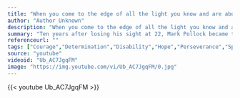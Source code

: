 ```yaml
---
title: "When you come to the edge of all the light you know and are about to step into the darkness of the unknown. Faith is knowing that one of two things will happen. There will be solid ground to stand on or you will be taught to fly."
author: "Author Unknown"
description: "When you come to the edge of all the light you know and are about to step into the darkness of the unknown. Faith is knowing that one of two things will happen. There will be solid ground to stand on or you will be taught to fly. - Author Unknown quotes from GetInspired365.com"
summary: "Ten years after losing his sight at 22, Mark Pollock became the first blind person to race to the South Pole. The psychological impact of that success put blindness behind him - he moved on with his life and became engaged to his girlfriend Simone. But four weeks before the wedding, a terrible fall left Mark paralysed from the waist down. This emotional, fascinating film tells the remarkable story of a couple rebuilding their lives and searching for a cure for spinal injury."
referenceurl: ""
tags: ["Courage","Determination","Disability","Hope","Perseverance","Spirit",]
source: "youtube"
videoid: "Ub_AC7JgqFM"
image: "https://img.youtube.com/vi/Ub_AC7JgqFM/0.jpg"
---
```


{{< youtube Ub_AC7JgqFM >}}
